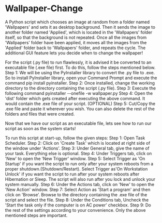 # Wallpaper-Change
A Python script which chooses an image at random from a folder named 'Wallpapers' and sets it as desktop background. Then it sends the image to another folder named 'Applied', which is located in the 'Wallpapers' folder itself, so that the background is not repeated. Once all the images from 'Wallpapers' folder have been applied, it moves all the images from the 'Applied' folder back to 'Wallpapers' folder, and repeats the cycle. The additional GUI feature lets you decide when to change the wallpaper!

For the script (.py file) to run flawlessly, it is advised it be converted to an executable file (.exe file) first. To do this, follow the steps mentioned below.
Step 1: We will be using the PyInstaller library to convert the .py file to .exe. So to install PyInstaller library, open your Command Prompt and execute the command
pip install pyinstaller.
Step 2: Once installed, change the working directory to the directory containing the script (.py file).
Step 3: Execute the following command
pyinstaller --onefile -w wallpaper.py
Step 4: Open the 'dist' folder which gets created after executing the above command. It would contain the .exe file of your script.
(OPTIONAL) Step 5: Cut/Copy the .exe file and paste it wherever you wish. You can also delete the rest of the folders and files that were created.

Now that we have our script as an executable file, lets see how to run our script as soon as the system starts!

To run this script at start-up, follow the given steps:
Step 1: Open Task Scheduler.
Step 2: Click on 'Create Task' which is located at right side of the window under 'Actions'.
Step 3: Under General tab, give the name of your task. Everything else is optional.
Step 4: Under Triggers tab, click on 'New' to open the 'New Trigger' window.
Step 5: Select Trigger as 'On Startup' if you want the script to run only after your system reboots from a proper shutdown.(Shutdown/Restart). 
Select Trigger as'On Workstation Unlock' if you want the script to run after your system reboots after Hibernation or Sleep. The script will also run after you lock and unlock your system manually.
Step 6: Under the Actions tab, click on 'New' to open the 'New Action' window.
Step 7: Select Action as 'Start a program' and then click on 'Browse'. Browse to the directory containing the .exe file of the script and select the file.
Step 8: Under the Conditions tab, Uncheck the 'Start the task only if the computer is on AC power' checkbox.
Step 9: Do the rest of the settings according to your convenience. Only the above mentioned steps are important.
